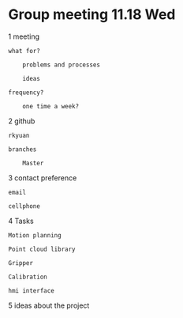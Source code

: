 # Group meeting 11.18 Wed

1 meeting

	what for?

		problems and processes

		ideas

	frequency? 

		one time a week?

2 github

	rkyuan

	branches

		Master

3 contact preference

	email

	cellphone

4 Tasks

	Motion planning

	Point cloud library

	Gripper

	Calibration

	hmi interface

	

5 ideas about the project
